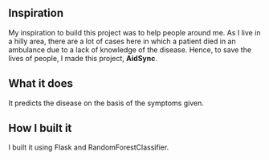 ## Inspiration
My inspiration to build this project was to help people around me. As I live in a hilly area, there are a lot of cases here in which a patient died in an ambulance due to a lack of knowledge of the disease. Hence, to save the lives of people, I made this project, **AidSync**.

## What it does
It predicts the disease on the basis of the symptoms given.

## How I built it
I built it using Flask and RandomForestClassifier.
